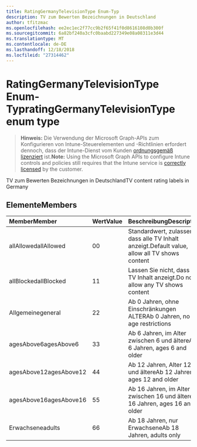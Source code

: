 ```yaml
---
title: RatingGermanyTelevisionType Enum-Typ
description: TV zum Bewerten Bezeichnungen in Deutschland
author: tfitzmac
ms.openlocfilehash: ee2ec1ec2f77cc9b2f65f41f0d8616108d0b300f
ms.sourcegitcommit: 6a82bf240a3cfc0baabd227349e08a08311e3d44
ms.translationtype: MT
ms.contentlocale: de-DE
ms.lasthandoff: 12/18/2018
ms.locfileid: "27314462"
---
```

# <a name="ratinggermanytelevisiontype-enum-type"></a><span data-ttu-id="7bffe-103">RatingGermanyTelevisionType Enum-Typ</span><span class="sxs-lookup"><span data-stu-id="7bffe-103">ratingGermanyTelevisionType enum type</span></span>

> <span data-ttu-id="7bffe-104">**Hinweis:** Die Verwendung der Microsoft Graph-APIs zum Konfigurieren von Intune-Steuerelementen und -Richtlinien erfordert dennoch, dass der Intune-Dienst vom Kunden [ordnungsgemäß lizenziert](https://go.microsoft.com/fwlink/?linkid=839381) ist.</span><span class="sxs-lookup"><span data-stu-id="7bffe-104">**Note:** Using the Microsoft Graph APIs to configure Intune controls and policies still requires that the Intune service is [correctly licensed](https://go.microsoft.com/fwlink/?linkid=839381) by the customer.</span></span>

<span data-ttu-id="7bffe-105">TV zum Bewerten Bezeichnungen in Deutschland</span><span class="sxs-lookup"><span data-stu-id="7bffe-105">TV content rating labels in Germany</span></span>
## <a name="members"></a><span data-ttu-id="7bffe-106">Elemente</span><span class="sxs-lookup"><span data-stu-id="7bffe-106">Members</span></span>
|<span data-ttu-id="7bffe-107">Member</span><span class="sxs-lookup"><span data-stu-id="7bffe-107">Member</span></span>|<span data-ttu-id="7bffe-108">Wert</span><span class="sxs-lookup"><span data-stu-id="7bffe-108">Value</span></span>|<span data-ttu-id="7bffe-109">Beschreibung</span><span class="sxs-lookup"><span data-stu-id="7bffe-109">Description</span></span>|
|:---|:---|:---|
|<span data-ttu-id="7bffe-110">allAllowed</span><span class="sxs-lookup"><span data-stu-id="7bffe-110">allAllowed</span></span>|<span data-ttu-id="7bffe-111">0</span><span class="sxs-lookup"><span data-stu-id="7bffe-111">0</span></span>|<span data-ttu-id="7bffe-112">Standardwert, zulassen, dass alle TV Inhalt anzeigt.</span><span class="sxs-lookup"><span data-stu-id="7bffe-112">Default value, allow all TV shows content</span></span>|
|<span data-ttu-id="7bffe-113">allBlocked</span><span class="sxs-lookup"><span data-stu-id="7bffe-113">allBlocked</span></span>|<span data-ttu-id="7bffe-114">1</span><span class="sxs-lookup"><span data-stu-id="7bffe-114">1</span></span>|<span data-ttu-id="7bffe-115">Lassen Sie nicht, dass alle TV Inhalt anzeigt.</span><span class="sxs-lookup"><span data-stu-id="7bffe-115">Do not allow any TV shows content</span></span>|
|<span data-ttu-id="7bffe-116">Allgemeine</span><span class="sxs-lookup"><span data-stu-id="7bffe-116">general</span></span>|<span data-ttu-id="7bffe-117">2</span><span class="sxs-lookup"><span data-stu-id="7bffe-117">2</span></span>|<span data-ttu-id="7bffe-118">Ab 0 Jahren, ohne Einschränkungen ALTER</span><span class="sxs-lookup"><span data-stu-id="7bffe-118">Ab 0 Jahren, no age restrictions</span></span>|
|<span data-ttu-id="7bffe-119">agesAbove6</span><span class="sxs-lookup"><span data-stu-id="7bffe-119">agesAbove6</span></span>|<span data-ttu-id="7bffe-120">3</span><span class="sxs-lookup"><span data-stu-id="7bffe-120">3</span></span>|<span data-ttu-id="7bffe-121">Ab 6 Jahren, im Alter zwischen 6 und ältere</span><span class="sxs-lookup"><span data-stu-id="7bffe-121">Ab 6 Jahren, ages 6 and older</span></span>|
|<span data-ttu-id="7bffe-122">agesAbove12</span><span class="sxs-lookup"><span data-stu-id="7bffe-122">agesAbove12</span></span>|<span data-ttu-id="7bffe-123">4</span><span class="sxs-lookup"><span data-stu-id="7bffe-123">4</span></span>|<span data-ttu-id="7bffe-124">Ab 12 Jahren, Alter 12 und ältere</span><span class="sxs-lookup"><span data-stu-id="7bffe-124">Ab 12 Jahren, ages 12 and older</span></span>|
|<span data-ttu-id="7bffe-125">agesAbove16</span><span class="sxs-lookup"><span data-stu-id="7bffe-125">agesAbove16</span></span>|<span data-ttu-id="7bffe-126">5</span><span class="sxs-lookup"><span data-stu-id="7bffe-126">5</span></span>|<span data-ttu-id="7bffe-127">Ab 16 Jahren, im Alter zwischen 16 und ältere</span><span class="sxs-lookup"><span data-stu-id="7bffe-127">Ab 16 Jahren, ages 16 and older</span></span>|
|<span data-ttu-id="7bffe-128">Erwachsene</span><span class="sxs-lookup"><span data-stu-id="7bffe-128">adults</span></span>|<span data-ttu-id="7bffe-129">6</span><span class="sxs-lookup"><span data-stu-id="7bffe-129">6</span></span>|<span data-ttu-id="7bffe-130">Ab 18 Jahren, nur Erwachsene</span><span class="sxs-lookup"><span data-stu-id="7bffe-130">Ab 18 Jahren, adults only</span></span>|



